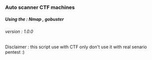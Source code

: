 
### Auto scanner CTF machines 
##### Using the : Nmap , gobuster 
###### version : 1.0.0

Disclaimer : this script use with CTF only
don't use it with real senario pentest :)
